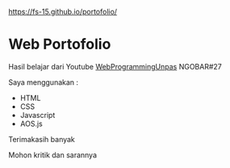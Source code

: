 https://fs-15.github.io/portofolio/

# Web Portofolio
Hasil belajar dari Youtube [WebProgrammingUnpas](https://www.youtube.com/watch?v=LkR-9Z1sle8&t=170s) NGOBAR#27

Saya menggunakan :

- HTML
- CSS
- Javascript
- AOS.js

<p>Terimakasih banyak</p>
<p>Mohon kritik dan sarannya</p>
